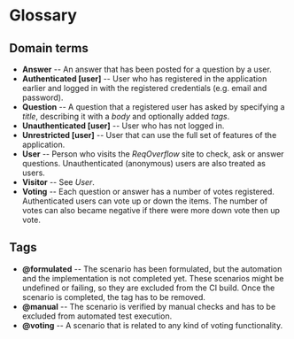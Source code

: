 # Glossary

## Domain terms

* **Answer** -- An answer that has been posted for a question by a user.
* **Authenticated [user]** -- User who has registered in the application 
  earlier and logged in with the registered credentials (e.g. email and 
  password).
* **Question** -- A question that a registered user has asked by specifying a 
  *title*, describing it with a *body* and optionally added *tags*.
* **Unauthenticated [user]** -- User who has not logged in.
* **Unrestricted [user]** -- User that can use the full set of features of the application. 
* **User** -- Person who visits the *ReqOverflow* site to check, ask or 
  answer questions. Unauthenticated (anonymous) users are also treated as users.
* **Visitor** -- See *User*.
* **Voting** -- Each question or answer has a number of votes registered. 
  Authenticated users can vote up or down the items. The number of votes can also became negative if there were more down vote then up vote.

## Tags

* **@formulated** -- The scenario has been formulated, but the automation and 
  the implementation is not completed yet. These scenarios might be undefined or 
  failing, so they are excluded from the CI build. Once the scenario is 
  completed, the tag has to be removed.
* **@manual** -- The scenario is verified by manual checks and has to be 
  excluded from automated test execution.
* **@voting** -- A scenario that is related to any kind of voting functionality.

